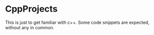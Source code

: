 # CppProjects
This is just to get familiar with c++. Some code snippets are expected, without any in common.
